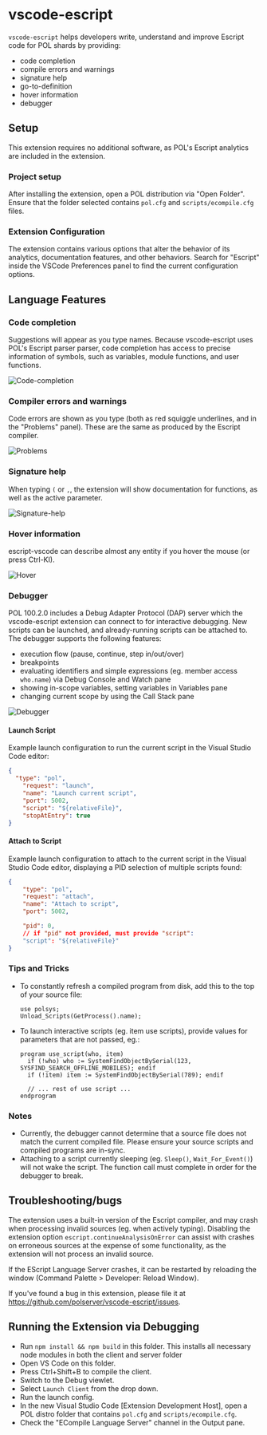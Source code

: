 # vscode-escript

`vscode-escript` helps developers write, understand and improve Escript code for
POL shards by providing:

 - code completion
 - compile errors and warnings
 - signature help
 - go-to-definition
 - hover information
 - debugger

## Setup

This extension requires no additional software, as POL's Escript analytics are
included in the extension.

### Project setup

After installing the extension, open a POL distribution via "Open Folder".
Ensure that the folder selected contains `pol.cfg` and `scripts/ecompile.cfg`
files.

### Extension Configuration

The extension contains various options that alter the behavior of its analytics,
documentation features, and other behaviors. Search for "Escript" inside the
VSCode Preferences panel to find the current configuration options.

## Language Features

### Code completion

Suggestions will appear as you type names. Because vscode-escript uses POL's
Escript parser parser, code completion has access to precise information of
symbols, such as variables, module functions, and user functions.

![Code-completion](doc-assets/code-completion.png)

### Compiler errors and warnings

Code errors are shown as you type (both as red squiggle underlines, and in the
"Problems" panel). These are the same as produced by the Escript compiler.

![Problems](doc-assets/problems.png)

### Signature help

When typing `(` or `,`, the extension will show documentation for functions, as
well as the active parameter.

![Signature-help](doc-assets/signature-help.gif)

### Hover information

escript-vscode can describe almost any entity if you hover the mouse (or press
Ctrl-KI).

![Hover](doc-assets/hover.png)

### Debugger

POL 100.2.0 includes a Debug Adapter Protocol (DAP) server which the
vscode-escript extension can connect to for interactive debugging. New scripts
can be launched, and already-running scripts can be attached to. The debugger
supports the following features:

- execution flow (pause, continue, step in/out/over)
- breakpoints
- evaluating identifiers and simple expressions (eg. member access `who.name`)
  via Debug Console and Watch pane
- showing in-scope variables, setting variables in Variables pane
- changing current scope by using the Call Stack pane

![Debugger](doc-assets/debugger.png)

#### Launch Script

Example launch configuration to run the current script in the Visual Studio Code
editor:

```json
{
  "type": "pol",
    "request": "launch",
    "name": "Launch current script",
    "port": 5002,
    "script": "${relativeFile}",
    "stopAtEntry": true
}
```

#### Attach to Script

Example launch configuration to attach to the current script in the Visual Studio Code
editor, displaying a PID selection of multiple scripts found:

```json
{
    "type": "pol",
    "request": "attach",
    "name": "Attach to script",
    "port": 5002,

    "pid": 0,
    // if "pid" not provided, must provide "script":
    "script": "${relativeFile}"
}
```

### Tips and Tricks

- To constantly refresh a compiled program from disk, add this to the top of
  your source file:

  ```
  use polsys;
  Unload_Scripts(GetProcess().name);
  ```

- To launch interactive scripts (eg. item use scripts), provide values for
  parameters that are not passed, eg.:

  ```
  program use_script(who, item)
    if (!who) who := SystemFindObjectBySerial(123, SYSFIND_SEARCH_OFFLINE_MOBILES); endif
    if (!item) item := SystemFindObjectBySerial(789); endif

    // ... rest of use script ...
  endprogram
  ```

### Notes

- Currently, the debugger cannot determine that a source file does not match the
  current compiled file. Please ensure your source scripts and compiled programs
  are in-sync.
- Attaching to a script currently sleeping (eg. `Sleep()`, `Wait_For_Event()`)
  will not wake the script. The function call must complete in order for the
  debugger to break.

## Troubleshooting/bugs

The extension uses a built-in version of the Escript compiler, and may crash
when processing invalid sources (eg. when actively typing). Disabling the
extension option `escript.continueAnalysisOnError` can assist with crashes on
erroneous sources at the expense of some functionality, as the extension will
not process an invalid source.

If the EScript Language Server crashes, it can be restarted by reloading the
window (Command Palette > Developer: Reload Window).

If you've found a bug in this extension, please file it at
https://github.com/polserver/vscode-escript/issues.

## Running the Extension via Debugging

- Run `npm install && npm build` in this folder. This installs all necessary
  node modules in both the client and server folder
- Open VS Code on this folder.
- Press Ctrl+Shift+B to compile the client.
- Switch to the Debug viewlet.
- Select `Launch Client` from the drop down.
- Run the launch config.
- In the new Visual Studio Code [Extension Development Host], open a POL distro
  folder that contains `pol.cfg` and `scripts/ecompile.cfg`.
- Check the "ECompile Language Server" channel in the Output pane.
